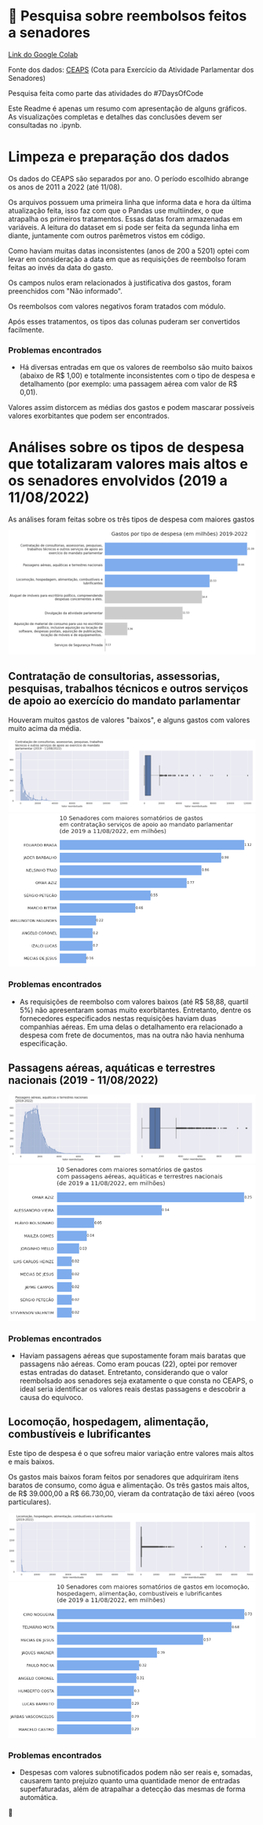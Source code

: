 # :money_with_wings: Pesquisa sobre reembolsos feitos a senadores

[Link do Google Colab](https://colab.research.google.com/drive/1VaGdKiQtwS5ZBPTfhi-zrGxxD1CnLSf6?usp=sharing)

Fonte dos dados: [CEAPS](https://www12.senado.leg.br/transparencia/dados-abertos-transparencia/dados-abertos-ceaps) (Cota para Exercício da Atividade Parlamentar dos Senadores)

Pesquisa feita como parte das atividades do #7DaysOfCode

Este Readme é apenas um resumo com apresentação de alguns gráficos. As visualizações completas e detalhes das conclusões devem ser consultadas no .ipynb.

# Limpeza e preparação dos dados

Os dados do CEAPS são separados por ano. O período escolhido abrange os anos de 2011 a 2022 (até 11/08).

Os arquivos possuem uma primeira linha que informa data e hora da última atualização feita, isso faz com que o Pandas use multiindex, o que atrapalha os primeiros tratamentos. Essas datas foram armazenadas em variáveis. A leitura do dataset em si pode ser feita da segunda linha em diante, juntamente com outros parêmetros vistos em código.

Como haviam muitas datas inconsistentes (anos de 200 a 5201) optei com levar em consideração a data em que as requisições de reembolso foram feitas ao invés da data do gasto. 

Os campos nulos eram relacionados à justificativa dos gastos, foram preenchidos com "Não informado".

Os reembolsos com valores negativos foram tratados com módulo.

Após esses tratamentos, os tipos das colunas puderam ser convertidos facilmente.

### Problemas encontrados

* Há diversas entradas em que os valores de reembolso são muito baixos (abaixo de R$ 1,00) e totalmente inconsistentes com o tipo de despesa e detalhamento (por exemplo: uma passagem aérea com valor de R$ 0,01).

Valores assim distorcem as médias dos gastos e podem mascarar possíveis valores exorbitantes que podem ser encontrados.

# Análises sobre os tipos de despesa que totalizaram valores mais altos e os senadores envolvidos (2019 a 11/08/2022)

As análises foram feitas sobre os três tipos de despesa com maiores gastos

<div align="center">
  <img src="https://github.com/Tathy/Pesquisa-reembolsos-CEAPS/blob/main/img/grafico_gastos_por_tipo_de_despesa_destaque.png?raw=true"/>
</div>

## Contratação de consultorias, assessorias, pesquisas, trabalhos técnicos e outros serviços de apoio ao exercício do mandato parlamentar

Houveram muitos gastos de valores "baixos", e alguns gastos com valores muito acima da média.

<div align="center">
  <img src="https://github.com/Tathy/Pesquisa-reembolsos-CEAPS/blob/main/img/graficos_contratacao.png?raw=true"/>
</div>

<div align="center">
  <img src="https://github.com/Tathy/Pesquisa-reembolsos-CEAPS/blob/main/img/top10_senadores_contratacao.png?raw=true"/>
</div>

### Problemas encontrados

* As requisições de reembolso com valores baixos (até R$ 58,88, quartil 5%) não apresentaram somas muito exorbitantes. Entretanto, dentre os fornecedores especificados nestas requisições haviam duas companhias aéreas. Em uma delas o detalhamento era relacionado a despesa com frete de documentos, mas na outra não havia nenhuma especificação.

## Passagens aéreas, aquáticas e terrestres nacionais (2019 - 11/08/2022)

<div align="center">
  <img src="https://github.com/Tathy/Pesquisa-reembolsos-CEAPS/blob/main/img/graficos_passagens.png?raw=true"/>
</div>

<div align="center">
  <img src="https://github.com/Tathy/Pesquisa-reembolsos-CEAPS/blob/main/img/top10_senadores_passagens.png?raw=true"/>
</div>

### Problemas encontrados

* Haviam passagens aéreas que supostamente foram mais baratas que passagens não aéreas. Como eram poucas (22), optei por remover estas entradas do dataset. Entretanto, considerando que o valor reembolsado aos senadores seja exatamente o que consta no CEAPS, o ideal seria identificar os valores reais destas passagens e descobrir a causa do equívoco.

## Locomoção, hospedagem, alimentação, combustíveis e lubrificantes

Este tipo de despesa é o que sofreu maior variação entre valores mais altos e mais baixos.

Os gastos mais baixos foram feitos por senadores que adquiriram itens baratos de consumo, como água e alimentação. Os três gastos mais altos, de R$ 39.000,00 a R$ 66.730,00, vieram da contratação de táxi aéreo (voos particulares).

<div align="center">
  <img src="https://github.com/Tathy/Pesquisa-reembolsos-CEAPS/blob/main/img/graficos_locomocao.png?raw=true"/>
</div>

<div align="center">
  <img src="https://github.com/Tathy/Pesquisa-reembolsos-CEAPS/blob/main/img/top10_senadores_locomocao.png?raw=true"/>
</div>

### Problemas encontrados

* Despesas com valores subnotificados podem não ser reais e, somadas, causarem tanto prejuízo quanto uma quantidade menor de entradas superfaturadas, além de atrapalhar a detecção das mesmas de forma automática.

🌱
